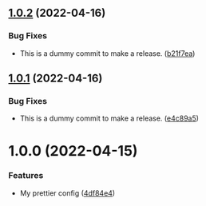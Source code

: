 ## [1.0.2](https://github.com/tksst/prettier-config/compare/v1.0.1...v1.0.2) (2022-04-16)


### Bug Fixes

* This is a dummy commit to make a release. ([b21f7ea](https://github.com/tksst/prettier-config/commit/b21f7ea6fc51a4a1bfc530a6a967b1408a012318))

## [1.0.1](https://github.com/tksst/prettier-config/compare/v1.0.0...v1.0.1) (2022-04-16)


### Bug Fixes

* This is a dummy commit to make a release. ([e4c89a5](https://github.com/tksst/prettier-config/commit/e4c89a516742b1628a049d59b6e61873972cea51))

# 1.0.0 (2022-04-15)


### Features

* My prettier config ([4df84e4](https://github.com/tksst/prettier-config/commit/4df84e48f528b2590160e55ca48483fdef617349))
